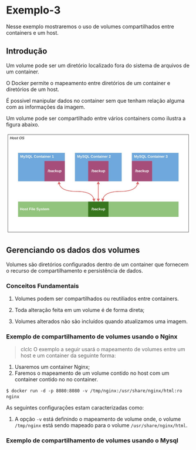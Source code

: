 # Exemplo-3 #

>
Nesse exemplo mostraremos o uso de volumes compartilhados entre containers e um host.
>
## Introdução ##
>
Um volume pode ser um diretório localizado fora do sistema de arquivos de um container.
>
>
O Docker permite o mapeamento entre diretórios de um container e diretórios de um host.
>
>
É possivel manipular dados no container sem que tenham relação alguma com as 
informações da imagem.
>
>
Um volume pode ser compartilhado entre vários containers como ilustra a figura abaixo.
>

>
![Compartilhamento de Volumes.](/11-docker/99-figuras/tela_03.png "Volumes Compartilhados.")
>

## Gerenciando os dados dos volumes ##
>
Volumes são diretórios configurados dentro de um container que fornecem o recurso de 
compartilhamento e persistência de dados.
>

### Conceitos Fundamentais ### 
>
1. Volumes podem ser compartilhados ou reutiliados entre containers.
>
>
2. Toda alteração feita em um volume é de forma direta;
>
>
3. Volumes alterados não são incluídos quando atualizamos uma imagem. 
>

### Exemplo de compartilhamento de volumes usando o Nginx ### 
>clclc
O exemplo a seguir usará o mapeamento de volumes entre um host e um container da seguinte
forma: 
1. Usaremos um container Nginx;
2. Faremos o mapeamento de um volume contido no host com um container contido no 
no container.
>
>
```
$ docker run -d -p 8080:8080 -v /tmp/nginx:/usr/share/nginx/html:ro nginx
```
>
>
As seguintes configurações estam caracterizadas como: 
>
>
1. A opção `-v` está definindo o mapeamento de volume onde, o volume `/tmp/nginx` 
está sendo mapeado para o volume `/usr/share/nginx/html`.
>
>

>

### Exemplo de compartilhamento de volumes usando o Mysql ### 


